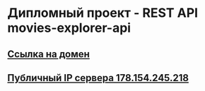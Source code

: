 # Дипломный проект - REST API movies-explorer-api
## [Ссылка на домен](https://api.movies.kuznetsov.nomoredomains.work/)
## [Публичный IP сервера 178.154.245.218](178.154.245.218)